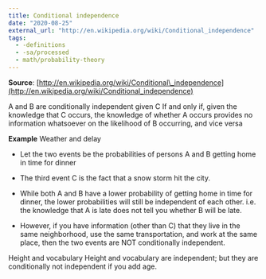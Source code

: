 ```yaml
---
title: Conditional independence
date: "2020-08-25"
external_url: "http://en.wikipedia.org/wiki/Conditional_independence"
tags:
  - -definitions
  - -sa/processed
  - math/probability-theory
---
```


**Source**: [http://en.wikipedia.org/wiki/Conditional\_independence](http://en.wikipedia.org/wiki/Conditional_independence)

A and B are conditionally independent given C
If and only if, given the knowledge that C occurs,
the knowledge of whether A occurs provides no information whatsoever on the likelihood of B occurring, and vice versa

**Example**
Weather and delay

*   Let the two events be the probabilities of persons A and B getting home in time for dinner
*   The third event C is the fact that a snow storm hit the city.
*   While both A and B have a lower probability of getting home in time for dinner, the lower probabilities will still be independent of each other.
    i.e. the knowledge that A is late does not tell you whether B will be late.
    
*   However, if you have information (other than C) that they live in the same neighborhood, use the same transportation, and work at the same place, then the two events are NOT conditionally independent.
    

Height and vocabulary
Height and vocabulary are independent; but they are conditionally not independent if you add age.

